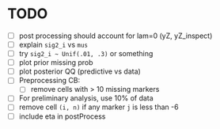 # TODO

- [ ] post processing should account for lam=0 (yZ, yZ_inspect)
- [ ] explain `sig2_i` vs `mus`
- [ ] try `sig2_i ~ Unif(.01, .3)` or something
- [ ] plot prior missing prob
- [ ] plot posterior QQ (predictive vs data)
- [ ] Preprocessing CB:
    - [ ] remove cells with > 10 missing markers
- [ ] For preliminary analysis, use 10% of data
- [ ] remove cell `(i, n)` if any marker `j` is less than -6
- [ ] include eta in postProcess
